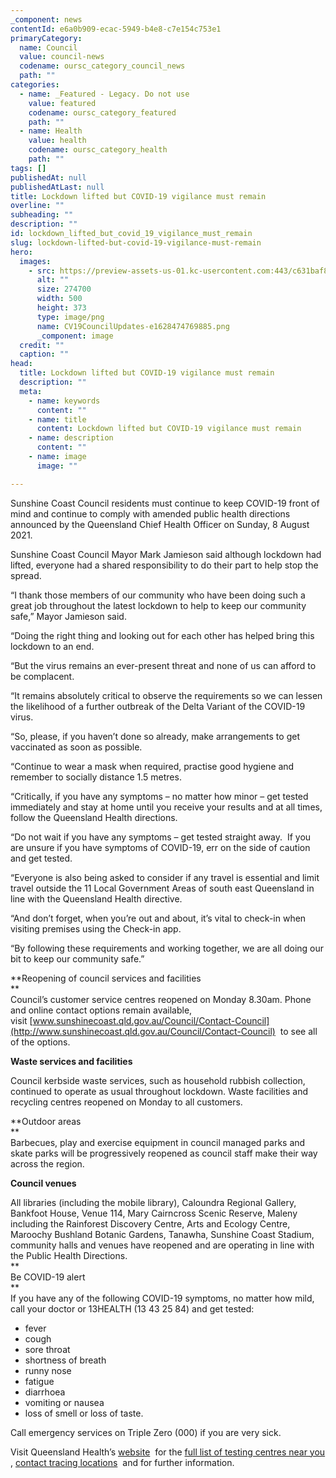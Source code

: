 ```yaml
---
_component: news
contentId: e6a0b909-ecac-5949-b4e8-c7e154c753e1
primaryCategory:
  name: Council
  value: council-news
  codename: oursc_category_council_news
  path: ""
categories:
  - name: _Featured - Legacy. Do not use
    value: featured
    codename: oursc_category_featured
    path: ""
  - name: Health
    value: health
    codename: oursc_category_health
    path: ""
tags: []
publishedAt: null
publishedAtLast: null
title: Lockdown lifted but COVID-19 vigilance must remain
overline: ""
subheading: ""
description: ""
id: lockdown_lifted_but_covid_19_vigilance_must_remain
slug: lockdown-lifted-but-covid-19-vigilance-must-remain
hero:
  images:
    - src: https://preview-assets-us-01.kc-usercontent.com:443/c631baf8-1b46-001f-580c-d0001b68b4a8/7222ff6c-f99c-4224-9e01-abc3b0e75216/CV19CouncilUpdates-e1628474769885.png
      alt: ""
      size: 274700
      width: 500
      height: 373
      type: image/png
      name: CV19CouncilUpdates-e1628474769885.png
      _component: image
  credit: ""
  caption: ""
head:
  title: Lockdown lifted but COVID-19 vigilance must remain
  description: ""
  meta:
    - name: keywords
      content: ""
    - name: title
      content: Lockdown lifted but COVID-19 vigilance must remain
    - name: description
      content: ""
    - name: image
      image: ""

---
```

Sunshine Coast Council residents must continue to keep COVID-19 front of mind and continue to comply with amended public health directions announced by the Queensland Chief Health Officer on Sunday, 8 August 2021.

Sunshine Coast Council Mayor Mark Jamieson said although lockdown had lifted, everyone had a shared responsibility to do their part to help stop the spread.

“I thank those members of our community who have been doing such a great job throughout the latest lockdown to help to keep our community safe,” Mayor Jamieson said.

“Doing the right thing and looking out for each other has helped bring this lockdown to an end.

“But the virus remains an ever-present threat and none of us can afford to be complacent.

“It remains absolutely critical to observe the requirements so we can lessen the likelihood of a further outbreak of the Delta Variant of the COVID-19 virus.

“So, please, if you haven’t done so already, make arrangements to get vaccinated as soon as possible.

“Continue to wear a mask when required, practise good hygiene and remember to socially distance 1.5 metres.

“Critically, if you have any symptoms – no matter how minor – get tested immediately and stay at home until you receive your results and at all times, follow the Queensland Health directions.

“Do not wait if you have any symptoms – get tested straight away.  If you are unsure if you have symptoms of COVID-19, err on the side of caution and get tested.

“Everyone is also being asked to consider if any travel is essential and limit travel outside the 11 Local Government Areas of south east Queensland in line with the Queensland Health directive.

“And don’t forget, when you’re out and about, it’s vital to check-in when visiting premises using the Check-in app.

“By following these requirements and working together, we are all doing our bit to keep our community safe.”

\*\*Reopening of council services and facilities\
\*\*\
Council’s customer service centres reopened on Monday 8.30am. Phone and online contact options remain available, visit [www.sunshinecoast.qld.gov.au/Council/Contact-Council](http://www.sunshinecoast.qld.gov.au/Council/Contact-Council)
 to see all of the options.

**Waste services and facilities**

Council kerbside waste services, such as household rubbish collection, continued to operate as usual throughout lockdown. Waste facilities and recycling centres reopened on Monday to all customers.

\*\*Outdoor areas\
\*\*\
Barbecues, play and exercise equipment in council managed parks and skate parks will be progressively reopened as council staff make their way across the region.

**Council venues**

All libraries (including the mobile library), Caloundra Regional Gallery, Bankfoot House, Venue 114, Mary Cairncross Scenic Reserve, Maleny including the Rainforest Discovery Centre, Arts and Ecology Centre, Maroochy Bushland Botanic Gardens, Tanawha, Sunshine Coast Stadium, community halls and venues have reopened and are operating in line with the Public Health Directions.\
\*\*\
Be COVID-19 alert\
\*\*\
If you have any of the following COVID-19 symptoms, no matter how mild, call your doctor or 13HEALTH (13 43 25 84) and get tested:

*   fever
*   cough
*   sore throat
*   shortness of breath
*   runny nose
*   fatigue
*   diarrhoea
*   vomiting or nausea
*   loss of smell or loss of taste.

Call emergency services on Triple Zero (000) if you are very sick.

Visit Queensland Health’s [website](https://www.health.qld.gov.au/)
 for the [full list of testing centres near you](https://www.qld.gov.au/health/conditions/health-alerts/coronavirus-covid-19/stay-informed/testing-and-fever-clinics)
, [contact tracing locations](https://www.qld.gov.au/health/conditions/health-alerts/coronavirus-covid-19/current-status/contact-tracing)
 and for further information.
